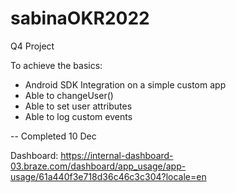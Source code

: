 # sabinaOKR2022

Q4 Project

To achieve the basics:

- Android SDK Integration on a simple custom app
- Able to changeUser()
- Able to set user attributes
- Able to log custom events

-- Completed 10 Dec

Dashboard: https://internal-dashboard-03.braze.com/dashboard/app_usage/app-usage/61a440f3e718d36c46c3c304?locale=en
